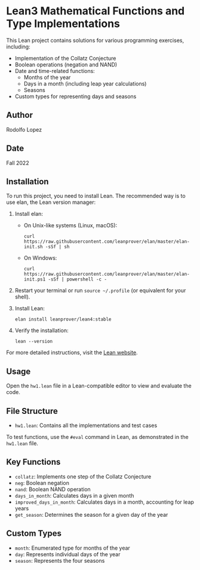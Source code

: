 # Lean3 Mathematical Functions and Type Implementations

This Lean project contains solutions for various programming exercises, including:

- Implementation of the Collatz Conjecture
- Boolean operations (negation and NAND)
- Date and time-related functions:
  - Months of the year
  - Days in a month (including leap year calculations)
  - Seasons
- Custom types for representing days and seasons

## Author

Rodolfo Lopez

## Date

Fall 2022

## Installation

To run this project, you need to install Lean. The recommended way is to use elan, the Lean version manager:

1. Install elan:

   - On Unix-like systems (Linux, macOS):
     ```
     curl https://raw.githubusercontent.com/leanprover/elan/master/elan-init.sh -sSf | sh
     ```
   - On Windows:
     ```
     curl https://raw.githubusercontent.com/leanprover/elan/master/elan-init.ps1 -sSf | powershell -c -
     ```

2. Restart your terminal or run `source ~/.profile` (or equivalent for your shell).

3. Install Lean:

   ```
   elan install leanprover/lean4:stable
   ```

4. Verify the installation:
   ```
   lean --version
   ```

For more detailed instructions, visit the [Lean website](https://leanprover.github.io/lean4/doc/setup.html).

## Usage

Open the `hw1.lean` file in a Lean-compatible editor to view and evaluate the code.

## File Structure

- `hw1.lean`: Contains all the implementations and test cases

To test functions, use the `#eval` command in Lean, as demonstrated in the `hw1.lean` file.

## Key Functions

- `collatz`: Implements one step of the Collatz Conjecture
- `neg`: Boolean negation
- `nand`: Boolean NAND operation
- `days_in_month`: Calculates days in a given month
- `improved_days_in_month`: Calculates days in a month, accounting for leap years
- `get_season`: Determines the season for a given day of the year

## Custom Types

- `month`: Enumerated type for months of the year
- `day`: Represents individual days of the year
- `season`: Represents the four seasons

